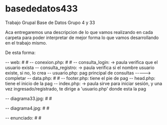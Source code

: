 # basededatos433
Trabajo Grupal Base de Datos Grupo 4 y 33

Aca entregaremos una descripcion de lo que vamos realizando en cada carpeta para poder interpretar de mejor forma lo que vamos desarrollando en el trabajo mismo.

De esta forma:

-- web: 
	# #
	-- conexion.php:
		# #
	-- consulta_login: -> paula
		verifica que el usuario exista
	-- consulta_registro: -> paula
		verifica si el nombre usuario existe, si no, lo crea
	-- usuario.php: 
		pag principal de consultas -----> completar
	-- data.php:
		# #
	-- footer.php:
		tiene el pie de pag
	-- head.php:
		tiene el inicio de la pag
	-- index.php: -> paula
		sirve para iniciar sesión, y una vez ingresado/registrado, te dirige a 'usuario.php' donde esta la pag

-- diagrama33.jpg:
	# #

-- diagrama4.jpg:
	# #

-- enunciado:
	# #